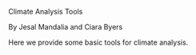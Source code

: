 Climate Analysis Tools

By Jesal Mandalia and Ciara Byers

Here we provide some basic tools for climate analysis.









